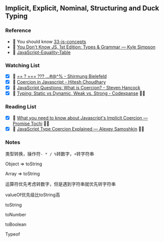 ## Implicit, Explicit, Nominal, Structuring and Duck Typing

### Reference

- 📜 You should know [33-js-concepts](https://github.com/leonardomso/33-js-concepts#table-of-contents)
- 📜 [You Don't Know JS, 1st Edition: Types & Grammar — Kyle Simpson](https://github.com/getify/You-Dont-Know-JS/tree/1st-ed)
- 📜 [JavaScript-Equality-Table](https://dorey.github.io/JavaScript-Equality-Table/)

### Watching List

- [x] 🎥 [== ? === ??? ...#@^% - Shirmung Bielefeld](https://www.youtube.com/watch?v=qGyqzN0bjhc&t)
- [x] 🎥 [Coercion in Javascript - Hitesh Choudhary](https://www.youtube.com/watch?v=b04Q_vyqEG8)
- [x] 🎥 [JavaScript Questions: What is Coercion? - Steven Hancock](https://www.youtube.com/watch?v=z4-8wMSPJyI)
- [x] 🎥 [Typing: Static vs Dynamic, Weak vs. Strong - Codexpanse](https://www.youtube.com/watch?v=C5fr0LZLMAs) 👏🏻

### Reading List

- [x] 📜 [What you need to know about Javascript's Implicit Coercion — Promise Tochi](https://dev.to/promhize/what-you-need-to-know-about-javascripts-implicit-coercion-e23) 👏🏻
- [x] 📜 [JavaScript Type Coercion Explained — Alexey Samoshkin](https://medium.freecodecamp.org/js-type-coercion-explained-27ba3d9a2839) 👏🏻

### Notes

类型转换，操作符`- * / %`转数字，`+`转字符串

Object => toString

Array => toString

运算符优先考虑转数字，但是遇到字符串就优先转字符串

valueOf优先级比toString高

toString

toNumber

toBoolean

Typeof









